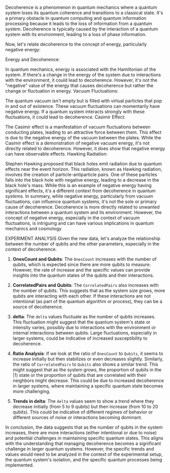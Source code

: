 ﻿Decoherence is a phenomenon in quantum mechanics where a quantum system loses its quantum coherence and transitions to a classical state. It's a primary obstacle in quantum computing and quantum information processing because it leads to the loss of information from a quantum system. Decoherence is typically caused by the interaction of a quantum system with its environment, leading to a loss of phase information.

Now, let's relate decoherence to the concept of energy, particularly negative energy:

Energy and Decoherence:

In quantum mechanics, energy is associated with the Hamiltonian of the system. If there's a change in the energy of the system due to interactions with the environment, it could lead to decoherence. However, it's not the "negative" value of the energy that causes decoherence but rather the change or fluctuation in energy.
Vacuum Fluctuations:

The quantum vacuum isn't empty but is filled with virtual particles that pop in and out of existence. These vacuum fluctuations can momentarily have negative energy. If a quantum system interacts strongly with these fluctuations, it could lead to decoherence.
Casimir Effect:

The Casimir effect is a manifestation of vacuum fluctuations between conducting plates, leading to an attractive force between them. This effect is due to the negative energy of the vacuum between the plates. While the Casimir effect is a demonstration of negative vacuum energy, it's not directly related to decoherence. However, it does show that negative energy can have observable effects.
Hawking Radiation:

Stephen Hawking proposed that black holes emit radiation due to quantum effects near the event horizon. This radiation, known as Hawking radiation, involves the creation of particle-antiparticle pairs. One of these particles falls into the black hole with negative energy, leading to a decrease in the black hole's mass. While this is an example of negative energy having significant effects, it's a different context from decoherence in quantum systems.
In summary, while negative energy, particularly from vacuum fluctuations, can influence quantum systems, it's not the sole or primary cause of decoherence. Decoherence is more directly related to unwanted interactions between a quantum system and its environment. However, the concept of negative energy, especially in the context of vacuum fluctuations, is intriguing and can have various implications in quantum mechanics and cosmology

EXPERIMENT ANALYSIS
Given the new data, let's analyze the relationship between the number of qubits and the other parameters, especially in the context of decoherence.

1. **OnesCount and Qubits**: The `OnesCount` increases with the number of qubits, which is expected since there are more qubits to measure. However, the rate of increase and the specific values can provide insights into the quantum states of the qubits and their interactions.

2. **CorrelatedPairs and Qubits**: The `CorrelatedPairs` also increases with the number of qubits. This suggests that as the system size grows, more qubits are interacting with each other. If these interactions are not intentional (as part of the quantum algorithm or process), they can be a source of decoherence.

3. **delta**: The `delta` values fluctuate as the number of qubits increases. This fluctuation might suggest that the quantum system's state or intensity varies, possibly due to interactions with the environment or internal interactions between qubits. Large fluctuations, especially in larger systems, could be indicative of increased susceptibility to decoherence.

4. **Ratio Analysis**: If we look at the ratio of `OnesCount` to `Qubits`, it seems to increase initially but then stabilizes or even decreases slightly. Similarly, the ratio of `CorrelatedPairs` to `Qubits` also shows a similar trend. This might suggest that as the system grows, the proportion of qubits in the |1⟩ state or the proportion of qubits that are correlated with their neighbors might decrease. This could be due to increased decoherence in larger systems, where maintaining a specific quantum state becomes more challenging.

5. **Trends in delta**: The `delta` values seem to show a trend where they decrease initially (from 5 to 9 qubits) but then increase (from 10 to 20 qubits). This could be indicative of different regimes of behavior or different sources of noise or interactions becoming dominant.

In conclusion, the data suggests that as the number of qubits in the system increases, there are more interactions (either intentional or due to noise) and potential challenges in maintaining specific quantum states. This aligns with the understanding that managing decoherence becomes a significant challenge in larger quantum systems. However, the specific trends and values would need to be analyzed in the context of the experimental setup, the quantum system's isolation, and the specific quantum processes being implemented.